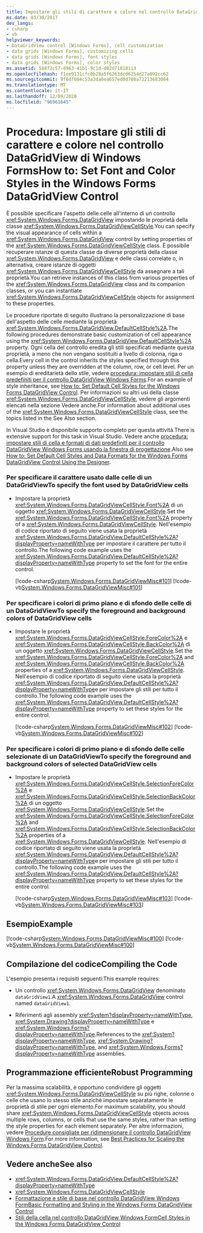 ```yaml
---
title: Impostare gli stili di carattere e colore nel controllo DataGridView
ms.date: 03/30/2017
dev_langs:
- csharp
- vb
helpviewer_keywords:
- DataGridView control [Windows Forms], cell customization
- data grids [Windows Forms], customizing cells
- data grids [Windows Forms], font styles
- data grids [Windows Forms], color styles
ms.assetid: 588f2c57-d963-41b1-9c1d-d02d71818113
ms.openlocfilehash: f1ee9131cfc0b28a5f6263dcd6254d27a092cc62
ms.sourcegitcommit: 9f6df084c53a3da0ea657ed0d708a72213683084
ms.translationtype: MT
ms.contentlocale: it-IT
ms.lasthandoff: 12/09/2020
ms.locfileid: "96961645"
---
```

# <a name="how-to-set-font-and-color-styles-in-the-windows-forms-datagridview-control"></a><span data-ttu-id="7e88d-102">Procedura: Impostare gli stili di carattere e colore nel controllo DataGridView di Windows Forms</span><span class="sxs-lookup"><span data-stu-id="7e88d-102">How to: Set Font and Color Styles in the Windows Forms DataGridView Control</span></span>
<span data-ttu-id="7e88d-103">È possibile specificare l'aspetto delle celle all'interno di un controllo <xref:System.Windows.Forms.DataGridView> impostando le proprietà della classe <xref:System.Windows.Forms.DataGridViewCellStyle>.</span><span class="sxs-lookup"><span data-stu-id="7e88d-103">You can specify the visual appearance of cells within a <xref:System.Windows.Forms.DataGridView> control by setting properties of the <xref:System.Windows.Forms.DataGridViewCellStyle> class.</span></span> <span data-ttu-id="7e88d-104">È possibile recuperare istanze di questa classe da diverse proprietà della classe <xref:System.Windows.Forms.DataGridView> e delle classi correlate o, in alternativa, creare istanze di oggetti <xref:System.Windows.Forms.DataGridViewCellStyle> da assegnare a tali proprietà.</span><span class="sxs-lookup"><span data-stu-id="7e88d-104">You can retrieve instances of this class from various properties of the <xref:System.Windows.Forms.DataGridView> class and its companion classes, or you can instantiate <xref:System.Windows.Forms.DataGridViewCellStyle> objects for assignment to these properties.</span></span>  
  
 <span data-ttu-id="7e88d-105">Le procedure riportate di seguito illustrano la personalizzazione di base dell'aspetto delle celle mediante la proprietà <xref:System.Windows.Forms.DataGridView.DefaultCellStyle%2A>.</span><span class="sxs-lookup"><span data-stu-id="7e88d-105">The following procedures demonstrate basic customization of cell appearance using the <xref:System.Windows.Forms.DataGridView.DefaultCellStyle%2A> property.</span></span> <span data-ttu-id="7e88d-106">Ogni cella del controllo eredita gli stili specificati mediante questa proprietà, a meno che non vengano sostituiti a livello di colonna, riga o cella.</span><span class="sxs-lookup"><span data-stu-id="7e88d-106">Every cell in the control inherits the styles specified through this property unless they are overridden at the column, row, or cell level.</span></span> <span data-ttu-id="7e88d-107">Per un esempio di ereditarietà dello stile, vedere [procedura: impostare stili di cella predefiniti per il controllo DataGridView Windows Forms](how-to-set-default-cell-styles-for-the-windows-forms-datagridview-control.md).</span><span class="sxs-lookup"><span data-stu-id="7e88d-107">For an example of style inheritance, see [How to: Set Default Cell Styles for the Windows Forms DataGridView Control](how-to-set-default-cell-styles-for-the-windows-forms-datagridview-control.md).</span></span> <span data-ttu-id="7e88d-108">Per informazioni su altri usi della classe <xref:System.Windows.Forms.DataGridViewCellStyle>, vedere gli argomenti elencati nella sezione Vedere anche.</span><span class="sxs-lookup"><span data-stu-id="7e88d-108">For information about additional uses of the <xref:System.Windows.Forms.DataGridViewCellStyle> class, see the topics listed in the See Also section.</span></span>  
  
 <span data-ttu-id="7e88d-109">In Visual Studio è disponibile supporto completo per questa attività.</span><span class="sxs-lookup"><span data-stu-id="7e88d-109">There is extensive support for this task in Visual Studio.</span></span>  <span data-ttu-id="7e88d-110">Vedere anche [procedura: impostare stili di cella e formati di dati predefiniti per il controllo DataGridView Windows Forms usando la finestra di progettazione](default-cell-styles-datagridview.md).</span><span class="sxs-lookup"><span data-stu-id="7e88d-110">Also see [How to: Set Default Cell Styles and Data Formats for the Windows Forms DataGridView Control Using the Designer](default-cell-styles-datagridview.md).</span></span>  
  
### <a name="to-specify-the-font-used-by-datagridview-cells"></a><span data-ttu-id="7e88d-111">Per specificare il carattere usato dalle celle di un DataGridView</span><span class="sxs-lookup"><span data-stu-id="7e88d-111">To specify the font used by DataGridView cells</span></span>  
  
- <span data-ttu-id="7e88d-112">Impostare la proprietà <xref:System.Windows.Forms.DataGridViewCellStyle.Font%2A> di un oggetto <xref:System.Windows.Forms.DataGridViewCellStyle>.</span><span class="sxs-lookup"><span data-stu-id="7e88d-112">Set the <xref:System.Windows.Forms.DataGridViewCellStyle.Font%2A> property of a <xref:System.Windows.Forms.DataGridViewCellStyle>.</span></span> <span data-ttu-id="7e88d-113">Nell'esempio di codice riportato di seguito viene usata la proprietà <xref:System.Windows.Forms.DataGridView.DefaultCellStyle%2A?displayProperty=nameWithType> per impostare il carattere per tutto il controllo.</span><span class="sxs-lookup"><span data-stu-id="7e88d-113">The following code example uses the <xref:System.Windows.Forms.DataGridView.DefaultCellStyle%2A?displayProperty=nameWithType> property to set the font for the entire control.</span></span>  
  
     [!code-csharp[System.Windows.Forms.DataGridViewMisc#101](~/samples/snippets/csharp/VS_Snippets_Winforms/System.Windows.Forms.DataGridViewMisc/CS/datagridviewmisc.cs#101)]
     [!code-vb[System.Windows.Forms.DataGridViewMisc#101](~/samples/snippets/visualbasic/VS_Snippets_Winforms/System.Windows.Forms.DataGridViewMisc/VB/datagridviewmisc.vb#101)]  
  
### <a name="to-specify-the-foreground-and-background-colors-of-datagridview-cells"></a><span data-ttu-id="7e88d-114">Per specificare i colori di primo piano e di sfondo delle celle di un DataGridView</span><span class="sxs-lookup"><span data-stu-id="7e88d-114">To specify the foreground and background colors of DataGridView cells</span></span>  
  
- <span data-ttu-id="7e88d-115">Impostare le proprietà <xref:System.Windows.Forms.DataGridViewCellStyle.ForeColor%2A> e <xref:System.Windows.Forms.DataGridViewCellStyle.BackColor%2A> di un oggetto <xref:System.Windows.Forms.DataGridViewCellStyle>.</span><span class="sxs-lookup"><span data-stu-id="7e88d-115">Set the <xref:System.Windows.Forms.DataGridViewCellStyle.ForeColor%2A> and <xref:System.Windows.Forms.DataGridViewCellStyle.BackColor%2A> properties of a <xref:System.Windows.Forms.DataGridViewCellStyle>.</span></span> <span data-ttu-id="7e88d-116">Nell'esempio di codice riportato di seguito viene usata la proprietà <xref:System.Windows.Forms.DataGridView.DefaultCellStyle%2A?displayProperty=nameWithType>e per impostare gli stili per tutto il controllo.</span><span class="sxs-lookup"><span data-stu-id="7e88d-116">The following code example uses the <xref:System.Windows.Forms.DataGridView.DefaultCellStyle%2A?displayProperty=nameWithType> property to set these styles for the entire control.</span></span>  
  
     [!code-csharp[System.Windows.Forms.DataGridViewMisc#102](~/samples/snippets/csharp/VS_Snippets_Winforms/System.Windows.Forms.DataGridViewMisc/CS/datagridviewmisc.cs#102)]
     [!code-vb[System.Windows.Forms.DataGridViewMisc#102](~/samples/snippets/visualbasic/VS_Snippets_Winforms/System.Windows.Forms.DataGridViewMisc/VB/datagridviewmisc.vb#102)]  
  
### <a name="to-specify-the-foreground-and-background-colors-of-selected-datagridview-cells"></a><span data-ttu-id="7e88d-117">Per specificare i colori di primo piano e di sfondo delle celle selezionate di un DataGridView</span><span class="sxs-lookup"><span data-stu-id="7e88d-117">To specify the foreground and background colors of selected DataGridView cells</span></span>  
  
- <span data-ttu-id="7e88d-118">Impostare le proprietà <xref:System.Windows.Forms.DataGridViewCellStyle.SelectionForeColor%2A> e <xref:System.Windows.Forms.DataGridViewCellStyle.SelectionBackColor%2A> di un oggetto <xref:System.Windows.Forms.DataGridViewCellStyle>.</span><span class="sxs-lookup"><span data-stu-id="7e88d-118">Set the <xref:System.Windows.Forms.DataGridViewCellStyle.SelectionForeColor%2A> and <xref:System.Windows.Forms.DataGridViewCellStyle.SelectionBackColor%2A> properties of a <xref:System.Windows.Forms.DataGridViewCellStyle>.</span></span> <span data-ttu-id="7e88d-119">Nell'esempio di codice riportato di seguito viene usata la proprietà <xref:System.Windows.Forms.DataGridView.DefaultCellStyle%2A?displayProperty=nameWithType>e per impostare gli stili per tutto il controllo.</span><span class="sxs-lookup"><span data-stu-id="7e88d-119">The following code example uses the <xref:System.Windows.Forms.DataGridView.DefaultCellStyle%2A?displayProperty=nameWithType> property to set these styles for the entire control.</span></span>  
  
     [!code-csharp[System.Windows.Forms.DataGridViewMisc#103](~/samples/snippets/csharp/VS_Snippets_Winforms/System.Windows.Forms.DataGridViewMisc/CS/datagridviewmisc.cs#103)]
     [!code-vb[System.Windows.Forms.DataGridViewMisc#103](~/samples/snippets/visualbasic/VS_Snippets_Winforms/System.Windows.Forms.DataGridViewMisc/VB/datagridviewmisc.vb#103)]  
  
## <a name="example"></a><span data-ttu-id="7e88d-120">Esempio</span><span class="sxs-lookup"><span data-stu-id="7e88d-120">Example</span></span>  
 [!code-csharp[System.Windows.Forms.DataGridViewMisc#100](~/samples/snippets/csharp/VS_Snippets_Winforms/System.Windows.Forms.DataGridViewMisc/CS/datagridviewmisc.cs#100)]
 [!code-vb[System.Windows.Forms.DataGridViewMisc#100](~/samples/snippets/visualbasic/VS_Snippets_Winforms/System.Windows.Forms.DataGridViewMisc/VB/datagridviewmisc.vb#100)]  
  
## <a name="compiling-the-code"></a><span data-ttu-id="7e88d-121">Compilazione del codice</span><span class="sxs-lookup"><span data-stu-id="7e88d-121">Compiling the Code</span></span>  
 <span data-ttu-id="7e88d-122">L'esempio presenta i requisiti seguenti:</span><span class="sxs-lookup"><span data-stu-id="7e88d-122">This example requires:</span></span>  
  
- <span data-ttu-id="7e88d-123">Un controllo <xref:System.Windows.Forms.DataGridView> denominato `dataGridView1`.</span><span class="sxs-lookup"><span data-stu-id="7e88d-123">A <xref:System.Windows.Forms.DataGridView> control named `dataGridView1`.</span></span>  
  
- <span data-ttu-id="7e88d-124">Riferimenti agli assembly <xref:System?displayProperty=nameWithType>, <xref:System.Drawing?displayProperty=nameWithType> e <xref:System.Windows.Forms?displayProperty=nameWithType>.</span><span class="sxs-lookup"><span data-stu-id="7e88d-124">References to the <xref:System?displayProperty=nameWithType>, <xref:System.Drawing?displayProperty=nameWithType>, and <xref:System.Windows.Forms?displayProperty=nameWithType> assemblies.</span></span>  
  
## <a name="robust-programming"></a><span data-ttu-id="7e88d-125">Programmazione efficiente</span><span class="sxs-lookup"><span data-stu-id="7e88d-125">Robust Programming</span></span>  
 <span data-ttu-id="7e88d-126">Per la massima scalabilità, è opportuno condividere gli oggetti <xref:System.Windows.Forms.DataGridViewCellStyle> su più righe, colonne o celle che usano lo stesso stile anziché impostare separatamente le proprietà di stile per ogni elemento.</span><span class="sxs-lookup"><span data-stu-id="7e88d-126">For maximum scalability, you should share <xref:System.Windows.Forms.DataGridViewCellStyle> objects across multiple rows, columns, or cells that use the same styles, rather than setting the style properties for each element separately.</span></span> <span data-ttu-id="7e88d-127">Per altre informazioni, vedere [Procedure consigliate per ridimensionare il controllo DataGridView Windows Form](best-practices-for-scaling-the-windows-forms-datagridview-control.md).</span><span class="sxs-lookup"><span data-stu-id="7e88d-127">For more information, see [Best Practices for Scaling the Windows Forms DataGridView Control](best-practices-for-scaling-the-windows-forms-datagridview-control.md).</span></span>  
  
## <a name="see-also"></a><span data-ttu-id="7e88d-128">Vedere anche</span><span class="sxs-lookup"><span data-stu-id="7e88d-128">See also</span></span>

- <xref:System.Windows.Forms.DataGridView.DefaultCellStyle%2A?displayProperty=nameWithType>
- <xref:System.Windows.Forms.DataGridViewCellStyle>
- [<span data-ttu-id="7e88d-129">Formattazione e stile di base nel controllo DataGridView Windows Form</span><span class="sxs-lookup"><span data-stu-id="7e88d-129">Basic Formatting and Styling in the Windows Forms DataGridView Control</span></span>](basic-formatting-and-styling-in-the-windows-forms-datagridview-control.md)
- [<span data-ttu-id="7e88d-130">Stili della cella nel controllo DataGridView Windows Form</span><span class="sxs-lookup"><span data-stu-id="7e88d-130">Cell Styles in the Windows Forms DataGridView Control</span></span>](cell-styles-in-the-windows-forms-datagridview-control.md)
